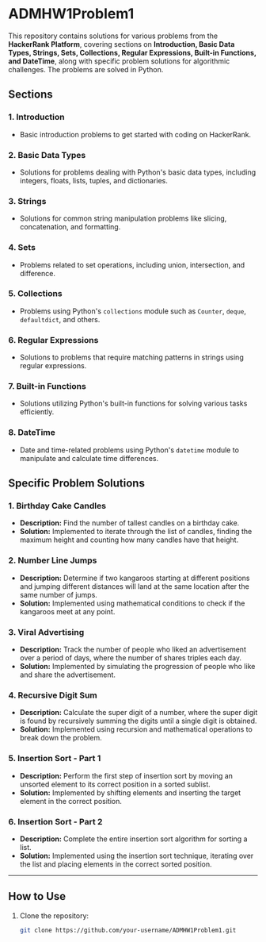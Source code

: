 # ADMHW1Problem1

This repository contains solutions for various problems from the **HackerRank Platform**, covering sections on **Introduction, Basic Data Types, Strings, Sets, Collections, Regular Expressions, Built-in Functions, and DateTime**, along with specific problem solutions for algorithmic challenges. The problems are solved in Python.

## Sections

### 1. Introduction
- Basic introduction problems to get started with coding on HackerRank.

### 2. Basic Data Types
- Solutions for problems dealing with Python's basic data types, including integers, floats, lists, tuples, and dictionaries.

### 3. Strings
- Solutions for common string manipulation problems like slicing, concatenation, and formatting.

### 4. Sets
- Problems related to set operations, including union, intersection, and difference.

### 5. Collections
- Problems using Python's `collections` module such as `Counter`, `deque`, `defaultdict`, and others.

### 6. Regular Expressions
- Solutions to problems that require matching patterns in strings using regular expressions.

### 7. Built-in Functions
- Solutions utilizing Python's built-in functions for solving various tasks efficiently.

### 8. DateTime
- Date and time-related problems using Python's `datetime` module to manipulate and calculate time differences.

## Specific Problem Solutions

### 1. Birthday Cake Candles
- **Description:** Find the number of tallest candles on a birthday cake.
- **Solution:** Implemented to iterate through the list of candles, finding the maximum height and counting how many candles have that height.

### 2. Number Line Jumps
- **Description:** Determine if two kangaroos starting at different positions and jumping different distances will land at the same location after the same number of jumps.
- **Solution:** Implemented using mathematical conditions to check if the kangaroos meet at any point.

### 3. Viral Advertising
- **Description:** Track the number of people who liked an advertisement over a period of days, where the number of shares triples each day.
- **Solution:** Implemented by simulating the progression of people who like and share the advertisement.

### 4. Recursive Digit Sum
- **Description:** Calculate the super digit of a number, where the super digit is found by recursively summing the digits until a single digit is obtained.
- **Solution:** Implemented using recursion and mathematical operations to break down the problem.

### 5. Insertion Sort - Part 1
- **Description:** Perform the first step of insertion sort by moving an unsorted element to its correct position in a sorted sublist.
- **Solution:** Implemented by shifting elements and inserting the target element in the correct position.

### 6. Insertion Sort - Part 2
- **Description:** Complete the entire insertion sort algorithm for sorting a list.
- **Solution:** Implemented using the insertion sort technique, iterating over the list and placing elements in the correct sorted position.

---

## How to Use

1. Clone the repository:
   ```bash
   git clone https://github.com/your-username/ADMHW1Problem1.git
